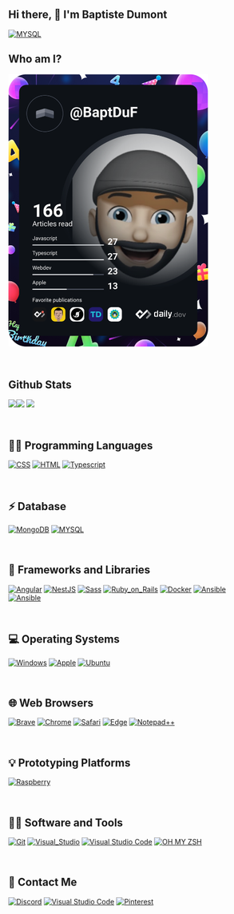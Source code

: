 ## Hi there, 👋  I'm  Baptiste Dumont

   <a align="center" href="#"><img alt="MYSQL" src="https://img.shields.io/badge/Developer_Web-000000?style=for-the-badge&logo=&logoColor=white"></a>
## Who am I?

<a align="right" href="https://app.daily.dev/BaptDuF"><img src="https://github.com/BaptDu/BaptDu/blob/main/devcard.svg" width="400" alt="Baptiste Dumont's Dev Card"/></a>

</BR>

 ## Github Stats

<img src="https://github-readme-stats.vercel.app/api?username=BaptDu&&show_icons=true&count_private=true&theme=github_dark"><img src="https://github-readme-streak-stats.herokuapp.com/?user=BaptDu&theme=blueberry_duo"/>
<img src="https://github-readme-stats.vercel.app/api/top-langs/?username=BaptDu&layout=compact&theme=github_dark"/>

</BR>

## 👩‍💻 Programming Languages

<p>
    <a href="#"><img alt="CSS" src="https://img.shields.io/badge/CSS%20-%231572B6.svg?logo=css3&logoColor=white&style=for-the-badge"></a>
    <a href="#"><img alt="HTML" src="https://img.shields.io/badge/HTML%20-%23E34F26.svg?logo=html5&logoColor=white&style=for-the-badge"></a>
    <a href="#"><img alt="Typescript" src="https://img.shields.io/badge/TypeScript-007ACC?style=for-the-badge&logo=typescript&logoColor=white"></a>
</p>
</BR>

## ⚡ Database
<p>
   <a href="#"><img alt="MongoDB" src="https://img.shields.io/badge/MongoDB-white?style=for-the-badge&logo=mongodb&logoColor=4EA94B"></a>
   <a href="#"><img alt="MYSQL" src="https://img.shields.io/badge/MySQL-005C84?style=for-the-badge&logo=mysql&logoColor=white"></a>
</p>
</BR>


## 🚀 Frameworks and Libraries
<p>
   <a href="#"><img alt="Angular" src="https://img.shields.io/badge/Angular-DD0031?style=for-the-badge&logo=angular&logoColor=white"></a>
   <a href="#"><img alt="NestJS" src="https://img.shields.io/badge/NestJS-B71C1C.svg?logo=NestJS&logoColor=white&style=for-the-badge"></a>
      <a href="#"><img alt="Sass" src="https://img.shields.io/badge/Sass-CC6699?style=for-the-badge&logo=sass&logoColor=white"></a>
            <a href="#"><img alt="Ruby_on_Rails" src="https://img.shields.io/badge/Ruby_on_Rails-CC0000?style=for-the-badge&logo=ruby-on-rails&logoColor=white"></a>
                        <a href="#"><img alt="Docker" src="https://img.shields.io/badge/Docker-2CA5E0?style=for-the-badge&logo=docker&logoColor=white"></a>
      <a href="#"><img alt="Ansible" src="https://img.shields.io/badge/Ansible-000000?style=for-the-badge&logo=ansible&logoColor=white"></a>
      <a href="#"><img alt="Ansible" src="https://img.shields.io/badge/Swagger-85EA2D?style=for-the-badge&logo=Swagger&logoColor=white"></a>
</p>
</BR>


## 💻 Operating Systems
<p>
	<a href="#"><img alt="Windows" src="https://img.shields.io/badge/Windows-0078D6?logo=windows&logoColor=white&style=for-the-badge"></a>
	<a href="#"><img alt="Apple" src="https://img.shields.io/badge/mac%20os-000000?logo=apple&logoColor=white&style=for-the-badge"></a>
	<a href="#"><img alt="Ubuntu" src="https://img.shields.io/badge/Ubuntu-E95420?style=for-the-badge&logo=ubuntu&logoColor=white"></a>
	
</p>
</BR>


## 🌐 Web Browsers
<p>
	<a href="#"><img alt="Brave" src="https://img.shields.io/badge/Brave-FB542B?logo=brave&logoColor=white&style=for-the-badge"></a>
	<a href="#"><img alt="Chrome" src="https://img.shields.io/badge/Google_chrome-4285F4?logo=Google-Chrome&logoColor=white&style=for-the-badge"></a>
	<a href="#"><img alt="Safari" src="https://img.shields.io/badge/Safari-FF1B2D?logo=Safari&logoColor=white&style=for-the-badge"></a>
	<a href="#"><img alt="Edge" src="https://img.shields.io/badge/Microsoft_Edge-0078D7?logo=Microsoft-edge&logoColor=white&style=for-the-badge"></a>
  	<a href="#"><img alt="Notepad++" src="https://img.shields.io/badge/Notepad++-90E59A.svg?style=for-the-badge&logo=notepad%2B%2B&logoColor=black"></a>
</p>
</BR>


## 💡 Prototyping Platforms
<p>
	<a href="#"><img alt="Raspberry" src="https://img.shields.io/badge/Raspberry%20Pi-A22846?style=for-the-badge&logo=Raspberry%20Pi&logoColor=white"></a>
</p>

</BR>

## 👩‍💻 Software and Tools
<p>
  <a href="#"><img alt="Git" src="https://img.shields.io/badge/Git%20-%23F05033.svg?logo=git&logoColor=white&style=for-the-badge"></a>
    <a href="#"><img alt="Visual_Studio" src="https://img.shields.io/badge/Visual_Studio-5C2D91?style=for-the-badge&logo=visual%20studio&logoColor=white"></a>
  <a href="#"><img alt="Visual Studio Code" src="https://img.shields.io/badge/Visual%20Studio%20Code-0078d7.svg?logo=visual-studio-code&logoColor=white&style=for-the-badge"></a>
    <a href="#"><img alt="OH MY ZSH" src="https://img.shields.io/badge/oh_my_zsh-1A2C34?style=for-the-badge&logo=ohmyzsh&logoColor=white"></a>
</p>
</BR>


## 📱 Contact Me
<p>
  <a href="#"><img alt="Discord" src="https://img.shields.io/badge/Discord-7289DA?style=for-the-badge&logo=discord&logoColor=white"></a>
  <a href="#"><img alt="Visual Studio Code" src="https://img.shields.io/badge/LinkedIn-0077B5?style=for-the-badge&logo=linkedin&logoColor=white"></a>  <a href="#"><img alt="Pinterest" src="https://img.shields.io/badge/Pinterest-%23E60023.svg?&style=for-the-badge&logo=Pinterest&logoColor=white"></a>
</p>